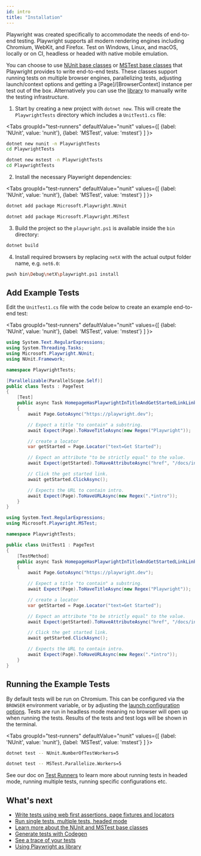 ```yaml
---
id: intro
title: "Installation"
---
```


Playwright was created specifically to accommodate the needs of end-to-end testing. Playwright supports all modern rendering engines including Chromium, WebKit, and Firefox. Test on Windows, Linux, and macOS, locally or on CI, headless or headed with native mobile emulation.

You can choose to use [NUnit base classes](./test-runners.md#nunit) or [MSTest base classes](./test-runners.md#nunit) that Playwright provides to write end-to-end tests. These classes support running tests on multiple browser engines, parallelizing tests, adjusting launch/context options and getting a [Page]/[BrowserContext] instance per test out of the box. Alternatively you can use the [library](./library.md) to manually write the testing infrastructure.

1. Start by creating a new project with `dotnet new`. This will create the `PlaywrightTests` directory which includes a `UnitTest1.cs` file:

<Tabs
  groupId="test-runners"
  defaultValue="nunit"
  values={[
    {label: 'NUnit', value: 'nunit'},
    {label: 'MSTest', value: 'mstest'}
  ]
}>
<TabItem value="nunit">

```bash
dotnet new nunit -n PlaywrightTests
cd PlaywrightTests
```

</TabItem>
<TabItem value="mstest">

```bash
dotnet new mstest -n PlaywrightTests
cd PlaywrightTests
```

</TabItem>
</Tabs>

2. Install the necessary Playwright dependencies:

<Tabs
  groupId="test-runners"
  defaultValue="nunit"
  values={[
    {label: 'NUnit', value: 'nunit'},
    {label: 'MSTest', value: 'mstest'}
  ]
}>
<TabItem value="nunit">

```bash
dotnet add package Microsoft.Playwright.NUnit
```

</TabItem>
<TabItem value="mstest">

```bash
dotnet add package Microsoft.Playwright.MSTest
```

</TabItem>
</Tabs>

3. Build the project so the `playwright.ps1` is available inside the `bin` directory:

```bash
dotnet build
```

4. Install required browsers by replacing `netX` with the actual output folder name, e.g. `net6.0`:

```bash
pwsh bin\Debug\netX\playwright.ps1 install
```

## Add Example Tests

Edit the `UnitTest1.cs` file with the code below to create an example end-to-end test:

<Tabs
  groupId="test-runners"
  defaultValue="nunit"
  values={[
    {label: 'NUnit', value: 'nunit'},
    {label: 'MSTest', value: 'mstest'}
  ]
}>
<TabItem value="nunit">

```csharp
using System.Text.RegularExpressions;
using System.Threading.Tasks;
using Microsoft.Playwright.NUnit;
using NUnit.Framework;

namespace PlaywrightTests;

[Parallelizable(ParallelScope.Self)]
public class Tests : PageTest
{
    [Test]
    public async Task HomepageHasPlaywrightInTitleAndGetStartedLinkLinkingtoTheIntroPage()
    {
        await Page.GotoAsync("https://playwright.dev");

        // Expect a title "to contain" a substring.
        await Expect(Page).ToHaveTitleAsync(new Regex("Playwright"));

        // create a locator
        var getStarted = Page.Locator("text=Get Started");

        // Expect an attribute "to be strictly equal" to the value.
        await Expect(getStarted).ToHaveAttributeAsync("href", "/docs/intro");

        // Click the get started link.
        await getStarted.ClickAsync();

        // Expects the URL to contain intro.
        await Expect(Page).ToHaveURLAsync(new Regex(".*intro"));
    }
}
```

</TabItem>
<TabItem value="mstest">

```csharp
using System.Text.RegularExpressions;
using Microsoft.Playwright.MSTest;

namespace PlaywrightTests;

public class UnitTest1 : PageTest
{
    [TestMethod]
    public async Task HomepageHasPlaywrightInTitleAndGetStartedLinkLinkingtoTheIntroPage()
    {
        await Page.GotoAsync("https://playwright.dev");

        // Expect a title "to contain" a substring.
        await Expect(Page).ToHaveTitleAsync(new Regex("Playwright"));

        // create a locator
        var getStarted = Page.Locator("text=Get Started");

        // Expect an attribute "to be strictly equal" to the value.
        await Expect(getStarted).ToHaveAttributeAsync("href", "/docs/intro");

        // Click the get started link.
        await getStarted.ClickAsync();

        // Expects the URL to contain intro.
        await Expect(Page).ToHaveURLAsync(new Regex(".*intro"));
    }
}
```

</TabItem>
</Tabs>

## Running the Example Tests

By default tests will be run on Chromium. This can be configured via the `BROWSER` environment variable, or by adjusting the [launch configuration options](./test-runners.md). Tests are run in headless mode meaning no browser will open up when running the tests. Results of the tests and test logs will be shown in the terminal.

<Tabs
  groupId="test-runners"
  defaultValue="nunit"
  values={[
    {label: 'NUnit', value: 'nunit'},
    {label: 'MSTest', value: 'mstest'}
  ]
}>
<TabItem value="nunit">

```bash
dotnet test -- NUnit.NumberOfTestWorkers=5
```

</TabItem>
<TabItem value="mstest">

```bash
dotnet test -- MSTest.Parallelize.Workers=5
```

</TabItem>
</Tabs>

See our doc on [Test Runners](./test-runners.md) to learn more about running tests in headed mode, running multiple tests, running specific configurations etc.

## What's next

- [Write tests using web first assertions, page fixtures and locators](./writing-tests.md)
- [Run single tests, multiple tests, headed mode](./running-tests.md)
- [Learn more about the NUnit and MSTest base classes](./test-runners.md)
- [Generate tests with Codegen](./codegen.md)
- [See a trace of your tests](./trace-viewer.md)
- [Using Playwright as library](./library.md)
